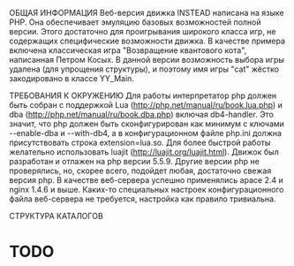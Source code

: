 ОБЩАЯ ИНФОРМАЦИЯ
Веб-версия движка INSTEAD написана на языке PHP. Она обеспечивает эмуляцию базовых возможностей полной версии. Этого достаточно для проигрывания широкого класса игр, не содержащих специфические возможности движка.
В качестве примера включена классическая игра "Возвращение квантового кота", написанная Петром Косых. В данной версии возможность выбора игры удалена (для упрощения структуры), и поэтому имя игры "cat" жёстко закодировано в классе YY_Main.

ТРЕБОВАНИЯ К ОКРУЖЕНИЮ
Для работы интерпретатор php должен быть собран с поддержкой Lua (http://php.net/manual/ru/book.lua.php) и dba (http://php.net/manual/ru/book.dba.php) включая db4-handler. Это значит, что php должен быть сконфигурирован как минимум с ключами --enable-dba и --with-db4, а в конфигурационном файле php.ini должна присутствовать строка extension=lua.so. Для более быстрой работы желательно использовать luajit (http://luajit.org/luajit.html).
Движок был разработан и отлажен на php версии 5.5.9. Другие версии php не проверялись, но, скорее всего, подойдет любая, достаточно свежая версия php.
В качестве веб-сервера успешно применялись apace 2.4 и nginx 1.4.6 и выше. Каких-то специальных настроек конфигурационного файла веб-сервера не требуется, настройка как правило тривиальна.

СТРУКТУРА КАТАЛОГОВ
# TODO

